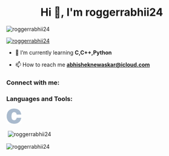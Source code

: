 <h1 align="center">Hi 👋, I'm roggerrabhii24</h1>
<p align="left"> <img src="https://komarev.com/ghpvc/?username=roggerrabhii24&label=Profile%20views&color=0e75b6&style=flat" alt="roggerrabhii24" /> </p>

<p align="left"> <a href="https://github.com/ryo-ma/github-profile-trophy"><img src="https://github-profile-trophy.vercel.app/?username=roggerrabhii24" alt="roggerrabhii24" /></a> </p>

- 🌱 I’m currently learning **C,C++,Python**

- 📫 How to reach me **abhisheknewaskar@icloud.com**

<h3 align="left">Connect with me:</h3>
<p align="left">
</p>

<h3 align="left">Languages and Tools:</h3>
<p align="left"> <a href="https://www.cprogramming.com/" target="_blank" rel="noreferrer"> <img src="https://raw.githubusercontent.com/devicons/devicon/master/icons/c/c-original.svg" alt="c" width="40" height="40"/> </a> </p>

<p>&nbsp;<img align="center" src="https://github-readme-stats.vercel.app/api?username=roggerrabhii24&show_icons=true&locale=en" alt="roggerrabhii24" /></p>

<p><img align="center" src="https://github-readme-streak-stats.herokuapp.com/?user=roggerrabhii24&" alt="roggerrabhii24" /></p>
